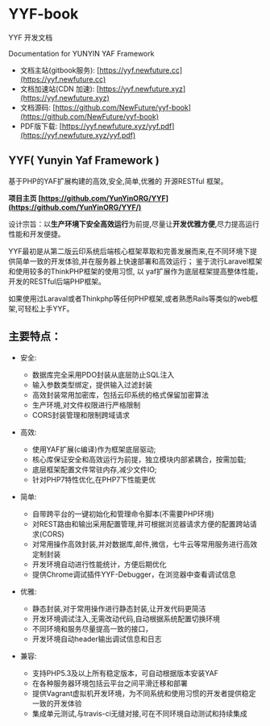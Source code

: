 YYF-book
==========
YYF 开发文档

Documentation for YUNYIN YAF Framework

* 文档主站(gitbook服务): [https://yyf.newfuture.cc](https://yyf.newfuture.cc)
* 文档加速站(CDN 加速): [https://yyf.newfuture.xyz](https://yyf.newfuture.xyz)
* 文档源码: [https://github.com/NewFuture/yyf-book](https://github.com/NewFuture/yyf-book)
* PDF版下载: [https://yyf.newfuture.xyz/yyf.pdf](https://yyf.newfuture.xyz/yyf.pdf)

YYF( Yunyin Yaf Framework )
---------------------------

基于PHP的YAF扩展构建的高效,安全,简单,优雅的 开源RESTful 框架。

**项目主页 [https://github.com/YunYinORG/YYF](https://github.com/YunYinORG/YYF/)**

设计宗旨：以**生产环境下安全高效运行**为前提,尽量让**开发优雅方便**,尽力提高运行性能和开发便捷。

YYF最初是从第二版云印系统后端核心框架萃取和完善发展而来,在不同环境下提供简单一致的开发体验,并在服务器上快速部署和高效运行；
鉴于流行Laravel框架和使用较多的ThinkPHP框架的使用习惯, 以 yaf扩展作为底层框架提高整体性能，开发的RESTful后端PHP框架。


如果使用过Laraval或者Thinkphp等任何PHP框架,或者熟悉Rails等类似的web框架,可轻松上手YYF。

主要特点：
---------
* 安全: 
    - 数据库完全采用PDO封装从底层防止SQL注入
    - 输入参数类型绑定，提供输入过滤封装
    - 高效封装常用加密库，包括云印系统的格式保留加密算法
    - 生产环境,对文件权限进行严格限制
    - CORS封装管理和限制跨域请求

* 高效: 
    - 使用YAF扩展(c编译)作为框架底层驱动;
    - 核心库保证安全和高效运行为前提，独立模块内部紧耦合，按需加载;
    - 底层框架配置文件常驻内存,减少文件IO;
    - 针对PHP7特性优化,在PHP7下性能更优

* 简单:
    - 自带跨平台的一键初始化和管理命令脚本(不需要PHP环境)
    - 对REST路由和输出采用配置管理,并可根据浏览器请求方便的配置跨站请求(CORS)
    - 对常用操作高效封装,并对数据库,邮件,微信，七牛云等常用服务进行高效定制封装
    - 开发环境自动进行性能统计，方便后期优化
    - 提供Chrome调试插件YYF-Debugger，在浏览器中查看调试信息
    
* 优雅:
    - 静态封装,对于常用操作进行静态封装,让开发代码更简洁
    - 开发环境调试注入,无需改动代码,自动根据系统配置切换环境
    - 不同环境和服务尽量提高一致的接口，
    - 开发环境自动header输出调试信息和日志

* 兼容: 
    - 支持PHP5.3及以上所有稳定版本，可自动根据版本安装YAF
    - 在各种服务器环境包括云平台之间平滑迁移和部署
    - 提供Vagrant虚拟机开发环境，为不同系统和使用习惯的开发者提供稳定一致的开发体验
    - 集成单元测试,与travis-ci无缝对接,可在不同环境自动测试和持续集成
